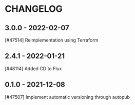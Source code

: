 CHANGELOG
=========

3.0.0 - 2022-02-07
------------------

[#47514] Reimplementation using Terraform

2.4.1 - 2022-01-21
------------------

[#48114] Added CD to Flux

0.1.0 - 2021-12-08
------------------

[#47507] Implement automatic versioning through autopub
